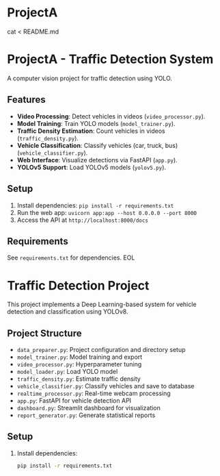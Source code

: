 # ProjectA

cat <<EOL > README.md
# ProjectA - Traffic Detection System

A computer vision project for traffic detection using YOLO.

## Features
- **Video Processing**: Detect vehicles in videos (`video_processor.py`).
- **Model Training**: Train YOLO models (`model_trainer.py`).
- **Traffic Density Estimation**: Count vehicles in videos (`traffic_density.py`).
- **Vehicle Classification**: Classify vehicles (car, truck, bus) (`vehicle_classifier.py`).
- **Web Interface**: Visualize detections via FastAPI (`app.py`).
- **YOLOv5 Support**: Load YOLOv5 models (`yolov5.py`).

## Setup
1. Install dependencies: `pip install -r requirements.txt`
2. Run the web app: `uvicorn app:app --host 0.0.0.0 --port 8000`
3. Access the API at `http://localhost:8000/docs`

## Requirements
See `requirements.txt` for dependencies.
EOL
# Traffic Detection Project

This project implements a Deep Learning-based system for vehicle detection and classification using YOLOv8.

## Project Structure
- `data_preparer.py`: Project configuration and directory setup
- `model_trainer.py`: Model training and export
- `video_processor.py`: Hyperparameter tuning
- `model_loader.py`: Load YOLO model
- `traffic_density.py`: Estimate traffic density
- `vehicle_classifier.py`: Classify vehicles and save to database
- `realtime_processor.py`: Real-time webcam processing
- `app.py`: FastAPI for vehicle detection API
- `dashboard.py`: Streamlit dashboard for visualization
- `report_generator.py`: Generate statistical reports

## Setup
1. Install dependencies:
   ```bash
   pip install -r requirements.txt
